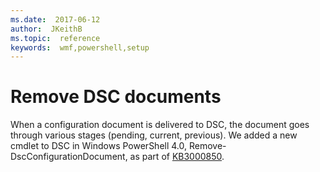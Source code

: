 ```yaml
---
ms.date:  2017-06-12
author:  JKeithB
ms.topic:  reference
keywords:  wmf,powershell,setup
---
```


# Remove DSC documents

When a configuration document is delivered to DSC, the document goes through various stages (pending, current, previous). We added a new cmdlet to DSC in Windows PowerShell 4.0, 
Remove-DscConfigurationDocument, as part of [KB3000850](https://support.microsoft.com/en-us/kb/3000850). 

